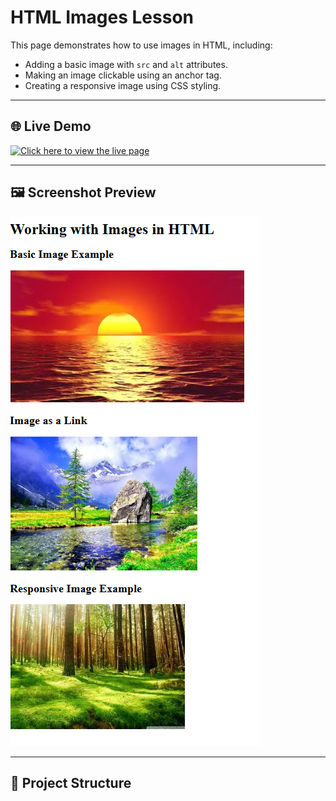 # HTML Images Lesson

This page demonstrates how to use images in HTML, including:
- Adding a basic image with `src` and `alt` attributes.
- Making an image clickable using an anchor tag.
- Creating a responsive image using CSS styling.

---

## 🌐 Live Demo
[![Click here to view the live page](https://img.shields.io/badge/View-Live%20Page-blue?style=for-the-badge)](https://saintsamuelle.github.io/FRONTEND-LEARNING-PROGRESS/HTML/FOUNDATIONS/Images/images.html)

---

## 🖼 Screenshot Preview
![Webpage Screenshot](screenshots.jpg)

---

## 📂 Project Structure
